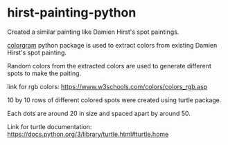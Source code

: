# hirst-painting-python

Created a similar painting like Damien Hirst's spot paintings. 

[colorgram](https://pypi.org/project/colorgram.py/) python package is used to extract colors from existing Damien Hirst's spot painting.

Random colors from the extracted colors are used to generate different spots to make the paiting.

link for rgb colors: https://www.w3schools.com/colors/colors_rgb.asp

10 by 10 rows of different colored spots were created using turtle package.

Each dots are around 20 in size and spaced apart by around 50.

Link for turtle documentation: https://docs.python.org/3/library/turtle.html#turtle.home

